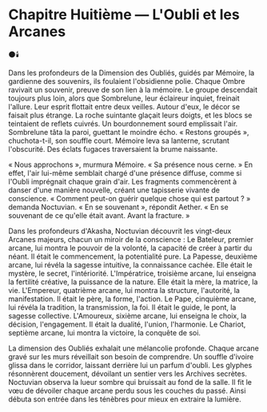 # Chapitre Huitième — L'Oubli et les Arcanes
🌑🕯️

Dans les profondeurs de la Dimension des Oubliés, guidés par Mémoire, la gardienne des souvenirs, ils foulaient l'obsidienne polie. Chaque Ombre ravivait un souvenir, preuve de son lien à la mémoire. Le groupe descendait toujours plus loin, alors que Sombrelune, leur éclaireur inquiet, freinait l'allure. Leur esprit flottait entre deux veilles. Autour d'eux, le décor se faisait plus étrange. La roche suintante glaçait leurs doigts, et les blocs se teintaient de reflets cuivrés. Un bourdonnement sourd emplissait l'air. Sombrelune tâta la paroi, guettant le moindre écho. « Restons groupés », chuchota-t-il, son souffle court. Mémoire leva sa lanterne, scrutant l'obscurité. Des éclats fugaces traversaient la brume naissante.

« Nous approchons », murmura Mémoire. « Sa présence nous cerne. » En effet, l'air lui-même semblait chargé d'une présence diffuse, comme si l'Oubli imprégnait chaque grain d'air. Les fragments commencèrent à danser d'une manière nouvelle, créant une tapisserie vivante de conscience. « Comment peut-on guérir quelque chose qui est partout ? » demanda Noctuvian. « En se souvenant », répondit Aether. « En se souvenant de ce qu'elle était avant. Avant la fracture. »

Dans les profondeurs d'Akasha, Noctuvian découvrit les vingt-deux Arcanes majeurs, chacun un miroir de la conscience : Le Bateleur, premier arcane, lui montra le pouvoir de la volonté, la capacité de créer à partir du néant. Il était le commencement, la potentialité pure. La Papesse, deuxième arcane, lui révéla la sagesse intuitive, la connaissance cachée. Elle était le mystère, le secret, l'intériorité. L'Impératrice, troisième arcane, lui enseigna la fertilité créative, la puissance de la nature. Elle était la mère, la matrice, la vie. L'Empereur, quatrième arcane, lui montra la structure, l'autorité, la manifestation. Il était le père, la forme, l'action. Le Pape, cinquième arcane, lui révéla la tradition, la transmission, la foi. Il était le guide, le pont, la sagesse collective. L'Amoureux, sixième arcane, lui enseigna le choix, la décision, l'engagement. Il était la dualité, l'union, l'harmonie. Le Chariot, septième arcane, lui montra la victoire, la conquête de soi.

La dimension des Oubliés exhalait une mélancolie profonde. Chaque arcane gravé sur les murs réveillait son besoin de comprendre. Un souffle d'ivoire glissa dans le corridor, laissant derrière lui un parfum d'oubli. Les glyphes résonnèrent doucement, dévoilant un sentier vers les Archives secrètes. Noctuvian observa la lueur sombre qui bruissait au fond de la salle. Il fit le vœu de dévoiler chaque arcane perdu sous les couches du passé. Ainsi débuta son entrée dans les ténèbres pour mieux en extraire la lumière.